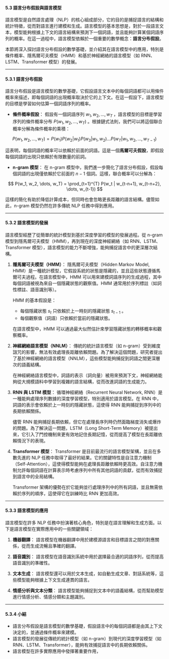 #### **5.3 語言分布假設與語言模型**

語言模型是自然語言處理（NLP）的核心組成部分，它的目的是捕捉語言的結構和統計特徵，從而對語言進行建模和生成。語言模型的基本思想是，對於一段語言文本，模型能夠根據上下文的語言結構來預測下一個詞語，並且能夠計算某個詞語序列的概率。在這一過程中，語言模型依賴於一個重要的數學概念：**語言分布假設**。

本節將深入探討語言分布假設的數學基礎，並介紹其在語言模型中的應用，特別是條件概率、隱馬爾可夫模型（HMM）和基於神經網絡的語言模型（如 RNN、LSTM、Transformer 模型）的發展。

---

#### **5.3.1 語言分布假設**

語言分布假設是語言模型的數學基礎，它假設語言文本中的每個詞語都可以用條件概率來描述，即每個詞語的出現概率取決於它的上下文。在這一假設下，語言模型的目標是學習如何估算一個詞語序列的概率。

- **條件概率假設**：
  假設有一個詞語序列  $w_1, w_2, \dots, w_T$ ，語言模型的目標是學習序列的條件概率分布  $P(w_1, w_2, \dots, w_T)$ 。根據鏈式法則，我們可以將這個聯合概率分解為條件概率的乘積：


$$
  P(w_1, w_2, \dots, w_T) = P(w_1) P(w_2 | w_1) P(w_3 | w_1, w_2) \dots P(w_T | w_1, w_2, \dots, w_{T-1})
$$


  這表明，每個詞語的概率可以依賴於前面的詞語。這是一個**馬爾可夫假設**，即假設每個詞語的出現只依賴於有限數量的前詞。

- **n-gram 模型**：
  在 n-gram 模型中，我們進一步簡化了語言分布假設，假設每個詞語的出現僅依賴於它前面的  $n-1$  個詞。這樣，聯合概率可以分解為：


$$
  P(w_1, w_2, \dots, w_T) = \prod_{t=1}^{T} P(w_t | w_{t-n+1}, w_{t-n+2}, \dots, w_{t-1})
$$


  這樣的簡化有助於降低計算成本，但同時也會忽略更長距離的語言結構。儘管如此，n-gram 模型仍然在許多傳統 NLP 任務中得到應用。

---

#### **5.3.2 語言模型的發展**

語言模型經歷了從簡單的統計模型到基於深度學習的模型的發展過程。從 n-gram 模型到隱馬爾可夫模型（HMM），再到現在的深度神經網絡（如 RNN、LSTM、Transformer 模型），語言模型的能力不斷增強，能夠捕捉語言中的更深層次結構。

1. **隱馬爾可夫模型（HMM）**：
   隱馬爾可夫模型（Hidden Markov Model, HMM）是一種統計模型，它假設系統的狀態是隱藏的，並且這些狀態遵循馬爾可夫過程。在語言模型中，HMM 可以用來建模詞語序列的生成過程，其中每個詞語被視為來自一個隱藏狀態的觀察值。HMM 通常用於序列標註（如詞性標註、語音識別等）。

   HMM 的基本假設是：
   - 每個隱藏狀態  $s_t$  只依賴於上一時刻的隱藏狀態  $s_{t-1}$ 。
   - 每個觀察值（詞語）只依賴於當前的隱藏狀態。

   在語言模型中，HMM 可以通過最大似然估計來學習隱藏狀態的轉移概率和觀察概率。

2. **神經網絡語言模型（NNLM）**：
   傳統的統計語言模型（如 n-gram）受到維度詛咒的影響，無法有效處理長距離依賴問題。為了解決這個問題，研究者提出了基於神經網絡的語言模型（NNLM），這些模型能夠捕捉到詞語之間更深層次的語義結構。

   在神經網絡語言模型中，詞語的表示（詞向量）被用來預測下文，神經網絡能夠從大規模語料中學習到複雜的語言結構，從而改進詞語的生成能力。

3. **RNN 與 LSTM 模型**：
   循環神經網絡（Recurrent Neural Network, RNN）是一種能夠處理序列數據的深度學習模型，特別適用於語言模型。在 RNN 中，詞語的表示會依賴於上一時刻的隱藏狀態，這使得 RNN 能夠捕捉到序列中的長期依賴關係。

   儘管 RNN 能夠捕捉長期依賴，但它在處理長序列時仍然面臨梯度消失或爆炸的問題。為了解決這一問題，LSTM（Long Short-Term Memory）被提出來，它引入了門控機制來更有效地記住長期記憶，從而提高了模型在長距離依賴情況下的表現。

4. **Transformer 模型**：
   Transformer 是目前最流行的語言模型架構，並且在多數先進的 NLP 任務中取得了最好的結果。它的關鍵特性是自注意力機制（Self-Attention），這使得模型能夠在處理長距離依賴時更高效。自注意力機制允許每個詞語在計算表示時考慮序列中所有其他詞語的貢獻，從而有效捕捉到語言中的全局結構。

   Transformer 架構的優勢在於它能夠並行處理序列中的所有詞語，並且無需依賴於序列的順序，這使得它在訓練時比 RNN 更加高效。

---

#### **5.3.3 語言模型的應用**

語言模型在許多 NLP 任務中扮演著核心角色，特別是在語言理解和生成方面。以下是語言模型在實際應用中的一些關鍵領域：

1. **機器翻譯**：
   語言模型在機器翻譯中用於建模源語言和目標語言之間的對應關係，從而生成流暢且準確的翻譯。

2. **語音識別**：
   語言模型在語音識別系統中用於選擇最合適的詞語序列，從而提高語音識別的準確性。

3. **文本生成**：
   語言模型還可以用於文本生成，如自動生成文章、對話系統等，這些模型能夠根據上下文生成連貫的語言。

4. **情感分析與文本分類**：
   語言模型能夠捕捉到文本中的語義結構，從而幫助模型進行情感分析、情感分類和主題識別。

---

#### **5.3.4 小結**

- 語言分布假設是語言模型的數學基礎，假設語言中的每個詞語都是由其上下文決定的，並通過條件概率來建模。
- 語言模型的發展從傳統的統計模型（如 n-gram）到現代的深度學習模型（如 RNN、LSTM、Transformer），能夠有效捕捉語言中的長期依賴關係。
- 語言模型在許多實際應用中發揮著重要作用，